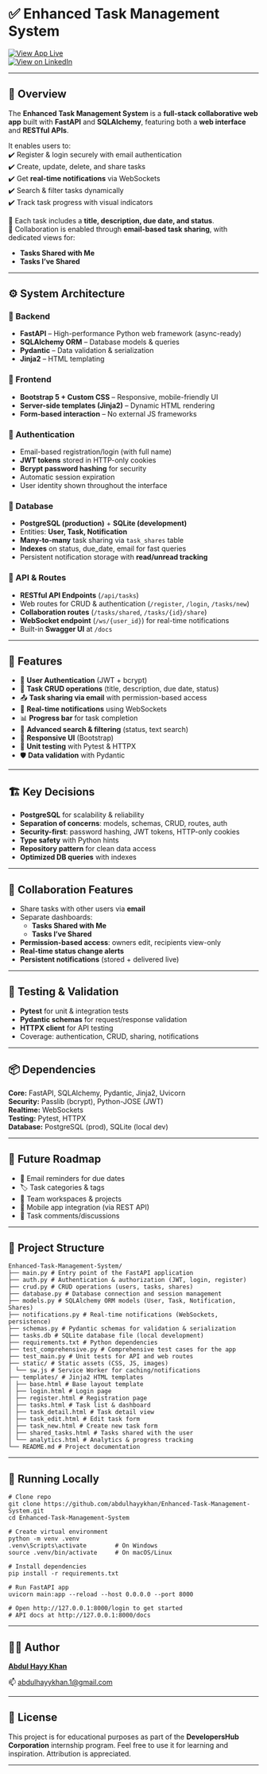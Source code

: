 # ✅ Enhanced Task Management System  

[![View App Live](https://img.shields.io/badge/🚀%20View%20App-Live-green?style=for-the-badge)](https://enhanced-task-management-system.onrender.com/login)      
[![View on LinkedIn](https://img.shields.io/badge/💼%20View%20Post-LinkedIn-blue?style=for-the-badge&logo=linkedin)]([https://www.linkedin.com/](https://www.linkedin.com/posts/abdul-hayy-khan_%F0%9D%97%A3%F0%9D%97%BF%F0%9D%97%BC%F0%9D%98%82%F0%9D%97%B1-%F0%9D%98%81%F0%9D%97%BC-%F0%9D%97%B9%F0%9D%97%AE%F0%9D%98%82%F0%9D%97%BB%F0%9D%97%B0%F0%9D%97%B5-%F0%9D%97%BA%F0%9D%98%86-%F0%9D%97%B9%F0%9D%97%AE-activity-7368538272546975744-M7Wm/)) 

---

## 📌 Overview  

The **Enhanced Task Management System** is a **full-stack collaborative web app** built with **FastAPI** and **SQLAlchemy**, featuring both a **web interface** and **RESTful APIs**.  

It enables users to:  
✔️ Register & login securely with email authentication  
✔️ Create, update, delete, and share tasks  
✔️ Get **real-time notifications** via WebSockets  
✔️ Search & filter tasks dynamically  
✔️ Track task progress with visual indicators  

🔹 Each task includes a **title, description, due date, and status**.  
🔹 Collaboration is enabled through **email-based task sharing**, with dedicated views for:  
- **Tasks Shared with Me**  
- **Tasks I’ve Shared**  

---

## ⚙️ System Architecture  

### 🔹 Backend  
- **FastAPI** – High-performance Python web framework (async-ready)  
- **SQLAlchemy ORM** – Database models & queries  
- **Pydantic** – Data validation & serialization  
- **Jinja2** – HTML templating  

### 🔹 Frontend  
- **Bootstrap 5 + Custom CSS** – Responsive, mobile-friendly UI  
- **Server-side templates (Jinja2)** – Dynamic HTML rendering  
- **Form-based interaction** – No external JS frameworks  

### 🔹 Authentication  
- Email-based registration/login (with full name)  
- **JWT tokens** stored in HTTP-only cookies  
- **Bcrypt password hashing** for security  
- Automatic session expiration  
- User identity shown throughout the interface  

### 🔹 Database  
- **PostgreSQL (production)** + **SQLite (development)**  
- Entities: **User, Task, Notification**  
- **Many-to-many** task sharing via `task_shares` table  
- **Indexes** on status, due_date, email for fast queries  
- Persistent notification storage with **read/unread tracking**  

### 🔹 API & Routes  
- **RESTful API Endpoints** (`/api/tasks`)  
- Web routes for CRUD & authentication (`/register`, `/login`, `/tasks/new`)  
- **Collaboration routes** (`/tasks/shared`, `/tasks/{id}/share`)  
- **WebSocket endpoint** (`/ws/{user_id}`) for real-time notifications  
- Built-in **Swagger UI** at `/docs`  

---

## 🌟 Features  

- 👤 **User Authentication** (JWT + bcrypt)  
- 📝 **Task CRUD operations** (title, description, due date, status)  
- 📤 **Task sharing via email** with permission-based access  
- 🔔 **Real-time notifications** using WebSockets  
- 📊 **Progress bar** for task completion  
- 🔎 **Advanced search & filtering** (status, text search)  
- 📱 **Responsive UI** (Bootstrap)  
- 🧪 **Unit testing** with Pytest & HTTPX  
- 🛡 **Data validation** with Pydantic  

---

## 🏗 Key Decisions  

- **PostgreSQL** for scalability & reliability  
- **Separation of concerns**: models, schemas, CRUD, routes, auth  
- **Security-first**: password hashing, JWT tokens, HTTP-only cookies  
- **Type safety** with Python hints  
- **Repository pattern** for clean data access  
- **Optimized DB queries** with indexes  

---

## 🤝 Collaboration Features  

- Share tasks with other users via **email**  
- Separate dashboards:  
  - **Tasks Shared with Me**  
  - **Tasks I’ve Shared**  
- **Permission-based access**: owners edit, recipients view-only  
- **Real-time status change alerts**  
- **Persistent notifications** (stored + delivered live)  

---

## 🧪 Testing & Validation  

- **Pytest** for unit & integration tests  
- **Pydantic schemas** for request/response validation  
- **HTTPX client** for API testing  
- Coverage: authentication, CRUD, sharing, notifications  

---

## 📦 Dependencies  

**Core:** FastAPI, SQLAlchemy, Pydantic, Jinja2, Uvicorn  
**Security:** Passlib (bcrypt), Python-JOSE (JWT)  
**Realtime:** WebSockets  
**Testing:** Pytest, HTTPX  
**Database:** PostgreSQL (prod), SQLite (local dev)  

---

## 🔮 Future Roadmap  

- 📧 Email reminders for due dates  
- 🏷 Task categories & tags  
- 👥 Team workspaces & projects  
- 📱 Mobile app integration (via REST API)  
- 💬 Task comments/discussions  

---

## 📂 Project Structure  

```
Enhanced-Task-Management-System/
├── main.py # Entry point of the FastAPI application
├── auth.py # Authentication & authorization (JWT, login, register)
├── crud.py # CRUD operations (users, tasks, shares)
├── database.py # Database connection and session management
├── models.py # SQLAlchemy ORM models (User, Task, Notification, Shares)
├── notifications.py # Real-time notifications (WebSockets, persistence)
├── schemas.py # Pydantic schemas for validation & serialization
├── tasks.db # SQLite database file (local development)
├── requirements.txt # Python dependencies
├── test_comprehensive.py # Comprehensive test cases for the app
├── test_main.py # Unit tests for API and web routes
├── static/ # Static assets (CSS, JS, images)
│ └── sw.js # Service Worker for caching/notifications
├── templates/ # Jinja2 HTML templates
│ ├── base.html # Base layout template
│ ├── login.html # Login page
│ ├── register.html # Registration page
│ ├── tasks.html # Task list & dashboard
│ ├── task_detail.html # Task detail view
│ ├── task_edit.html # Edit task form
│ ├── task_new.html # Create new task form
│ ├── shared_tasks.html # Tasks shared with the user
│ └── analytics.html # Analytics & progress tracking
└── README.md # Project documentation
```

---

## 🚀 Running Locally
```
# Clone repo
git clone https://github.com/abdulhayykhan/Enhanced-Task-Management-System.git
cd Enhanced-Task-Management-System

# Create virtual environment
python -m venv .venv
.venv\Scripts\activate        # On Windows
source .venv/bin/activate     # On macOS/Linux

# Install dependencies
pip install -r requirements.txt

# Run FastAPI app
uvicorn main:app --reload --host 0.0.0.0 --port 8000

# Open http://127.0.0.1:8000/login to get started
# API docs at http://127.0.0.1:8000/docs
```

---

## 🙋‍♂️ Author

[**Abdul Hayy Khan**](https://www.linkedin.com/in/abdul-hayy-khan/) 

📫 abdulhayykhan.1@gmail.com

---

## 📌 License

This project is for educational purposes as part of the **DevelopersHub Corporation** internship program. Feel free to use it for learning and inspiration. Attribution is appreciated.

---
